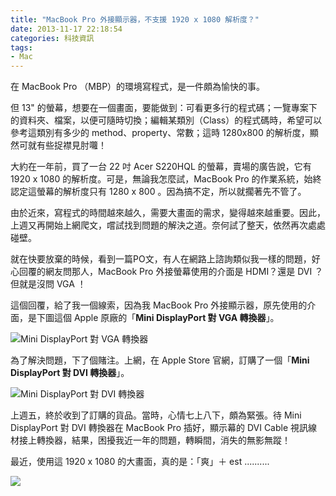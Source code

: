 ```yaml
---
title: "MacBook Pro 外接顯示器，不支援 1920 x 1080 解析度？"
date: 2013-11-17 22:18:54
categories: 科技資訊
tags:
- Mac
---
```


在 MacBook Pro （MBP）的環境寫程式，是一件頗為愉快的事。

但 13" 的螢幕，想要在一個畫面，要能做到：可看更多行的程式碼；一覽專案下的資料夾、檔案，以便可隨時切換；編輯某類別（Class）的程式碼時，希望可以參考這類別有多少的 method、property、常數；這時 1280x800 的解析度，顯然可就有些捉襟見肘囖！
<!-- more -->

大約在一年前，買了一台 22 吋 Acer S220HQL 的螢幕，賣場的廣告說，它有 1920 x 1080 的解析度。可是，無論我怎麼試，MacBook Pro 的作業系統，始終認定這螢幕的解析度只有 1280 x 800 。因為搞不定，所以就擱著先不管了。

由於近來，寫程式的時間越來越久，需要大畫面的需求，變得越來越重要。因此，上週又再開始上網爬文，嚐試找到問題的解決之道。奈何試了整天，依然再次處處碰壁。

就在快要放棄的時候，看到一篇PO文，有人在網路上諮詢類似我一樣的問題，好心回覆的網友問那人，MacBook Pro 外接螢幕使用的介面是 HDMI？還是 DVI ？但就是沒問 VGA ！

這個回覆，給了我一個線索，因為我 MacBook Pro 外接顯示器，原先使用的介面，是下圖這個 Apple 原廠的「__Mini DisplayPort 對 VGA 轉換器__」。

![Mini DisplayPort 對 VGA 轉換器](http://3.bp.blogspot.com/-ud1OL1E8AfY/Uoi98OPbLSI/AAAAAAAAWRM/HfzLwsZcCOE/s320/MB572_AV1.jpeg)

為了解決問題，下了個賭注。上網，在 Apple Store 官網，訂購了一個「__Mini DisplayPort 對 DVI 轉換器__」。

![Mini DisplayPort 對 DVI 轉換器](http://3.bp.blogspot.com/-IsfrYv5XvnU/Uoi98JBrRxI/AAAAAAAAWRI/D97QjRfAWPE/s320/MB570_AV1.jpeg)

上週五，終於收到了訂購的貨品。當時，心情七上八下，頗為緊張。待 Mini DisplayPort 對 DVI 轉換器在 MacBook Pro 插好，顯示幕的 DVI Cable 視訊線材接上轉換器，結果，困擾我近一年的問題，轉瞬間，消失的無影無蹤！

最近，使用這 1920 x 1080 的大畫面，真的是：「爽」＋ est ..........

![](http://3.bp.blogspot.com/-aKAniCQvAfU/UojBWJrjdrI/AAAAAAAAWRc/K02BorxU3fE/s640/2013-11-17_21-05-43.png)
